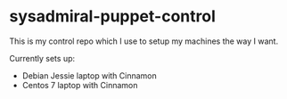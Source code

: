 # sysadmiral-puppet-control

This is my control repo which I use to setup my machines the way I want.

Currently sets up:

* Debian Jessie laptop with Cinnamon
* Centos 7 laptop with Cinnamon

